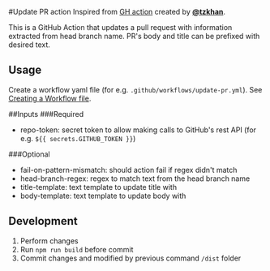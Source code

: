 #Update PR action 
Inspired from [GH action](https://github.com/tzkhan/pr-update-action)  created by **[@tzkhan](https://github.com/tzkhan)**.

This is a GitHub Action that updates a pull request with information extracted from head branch name.
PR's body and title can be prefixed with desired text.

## Usage
Create a workflow yaml file (for e.g. `.github/workflows/update-pr.yml`). See [Creating a Workflow file](https://docs.github.com/en/free-pro-team@latest/actions/learn-github-actions/introduction-to-github-actions#create-an-example-workflow).

##Inputs
###Required
- repo-token: secret token to allow making calls to GitHub's rest API (for e.g. `${{ secrets.GITHUB_TOKEN }}`)

###Optional
- fail-on-pattern-mismatch: should action fail if regex didn't match
- head-branch-regex: regex to match text from the head branch name
- title-template: text template to update title with
- body-template: text template to update body with


## Development

1. Perform changes
2. Run `npm run build` before commit
3. Commit changes and modified by previous command `/dist` folder

